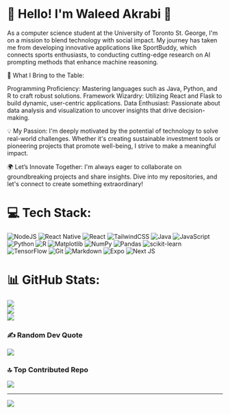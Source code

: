 # 🌟 Hello! I'm Waleed Akrabi 🌟

As a computer science student at the University of Toronto St. George, I'm on a mission to blend technology with social impact. My journey has taken me from developing innovative applications like SportBuddy, which connects sports enthusiasts, to conducting cutting-edge research on AI prompting methods that enhance machine reasoning.

🚀 What I Bring to the Table:

Programming Proficiency: Mastering languages such as Java, Python, and R to craft robust solutions.
Framework Wizardry: Utilizing React and Flask to build dynamic, user-centric applications.
Data Enthusiast: Passionate about data analysis and visualization to uncover insights that drive decision-making.

💡 My Passion:
I'm deeply motivated by the potential of technology to solve real-world challenges. Whether it's creating sustainable investment tools or pioneering projects that promote well-being, I strive to make a meaningful impact.

🌍 Let’s Innovate Together:
I'm always eager to collaborate on groundbreaking projects and share insights. Dive into my repositories, and let's connect to create something extraordinary!


# 💻 Tech Stack:
![NodeJS](https://img.shields.io/badge/node.js-6DA55F?style=for-the-badge&logo=node.js&logoColor=white) ![React Native](https://img.shields.io/badge/react_native-%2320232a.svg?style=for-the-badge&logo=react&logoColor=%2361DAFB) ![React](https://img.shields.io/badge/react-%2320232a.svg?style=for-the-badge&logo=react&logoColor=%2361DAFB) ![TailwindCSS](https://img.shields.io/badge/tailwindcss-%2338B2AC.svg?style=for-the-badge&logo=tailwind-css&logoColor=white) ![Java](https://img.shields.io/badge/java-%23ED8B00.svg?style=for-the-badge&logo=openjdk&logoColor=white) ![JavaScript](https://img.shields.io/badge/javascript-%23323330.svg?style=for-the-badge&logo=javascript&logoColor=%23F7DF1E) ![Python](https://img.shields.io/badge/python-3670A0?style=for-the-badge&logo=python&logoColor=ffdd54) ![R](https://img.shields.io/badge/r-%23276DC3.svg?style=for-the-badge&logo=r&logoColor=white) ![Matplotlib](https://img.shields.io/badge/Matplotlib-%23ffffff.svg?style=for-the-badge&logo=Matplotlib&logoColor=black) ![NumPy](https://img.shields.io/badge/numpy-%23013243.svg?style=for-the-badge&logo=numpy&logoColor=white) ![Pandas](https://img.shields.io/badge/pandas-%23150458.svg?style=for-the-badge&logo=pandas&logoColor=white) ![scikit-learn](https://img.shields.io/badge/scikit--learn-%23F7931E.svg?style=for-the-badge&logo=scikit-learn&logoColor=white) ![TensorFlow](https://img.shields.io/badge/TensorFlow-%23FF6F00.svg?style=for-the-badge&logo=TensorFlow&logoColor=white) ![Git](https://img.shields.io/badge/git-%23F05033.svg?style=for-the-badge&logo=git&logoColor=white) ![Markdown](https://img.shields.io/badge/markdown-%23000000.svg?style=for-the-badge&logo=markdown&logoColor=white) ![Expo](https://img.shields.io/badge/expo-1C1E24?style=for-the-badge&logo=expo&logoColor=#D04A37) ![Next JS](https://img.shields.io/badge/Next-black?style=for-the-badge&logo=next.js&logoColor=white)
# 📊 GitHub Stats:
![](https://github-readme-stats.vercel.app/api?username=W-Akrabi&theme=dark&hide_border=true&include_all_commits=true&count_private=false)<br/>
![](https://github-readme-streak-stats.herokuapp.com/?user=W-Akrabi&theme=dark&hide_border=true)<br/>
![](https://github-readme-stats.vercel.app/api/top-langs/?username=W-Akrabi&theme=dark&hide_border=true&include_all_commits=true&count_private=false&layout=compact)

### ✍️ Random Dev Quote
![](https://quotes-github-readme.vercel.app/api?type=horizontal&theme=radical)

### 🔝 Top Contributed Repo
![](https://github-contributor-stats.vercel.app/api?username=W-Akrabi&limit=5&theme=dark&combine_all_yearly_contributions=true)

---
[![](https://visitcount.itsvg.in/api?id=W-Akrabi&icon=0&color=12)](https://visitcount.itsvg.in)

<!-- Proudly created with GPRM ( https://gprm.itsvg.in ) -->
